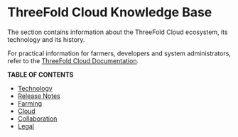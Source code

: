 <h1> ThreeFold Cloud Knowledge Base </h1>

The section contains information about the ThreeFold Cloud ecosystem, its technology and its history.

For practical information for farmers, developers and system administrators, refer to the [ThreeFold Cloud Documentation](../documentation/documentation.md).

**TABLE OF CONTENTS**

- [Technology](./technology/technology_toc.md)
- [Release Notes](./releasenotes/releasenotes_readme.md)
- [Farming](./farming/farming_toc.md)
- [Cloud](./cloud/cloud_toc.md)
- [Collaboration](./collaboration/collaboration_toc.md)
- [Legal](./legal/terms_conditions_all3.md)